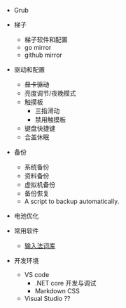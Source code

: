 - Grub
- 梯子
  - 梯子软件和配置
  - go mirror
  - github mirror

- 驱动和配置
  - ~~显卡驱动~~
  - 亮度调节/夜晚模式
  - 触摸板
    - 三指滑动
    - 禁用触摸板
  - 键盘快捷键
  - 合盖休眠

- 备份
  - 系统备份
  - 资料备份
  - 虚拟机备份
  - 备份恢复
  - A script to backup automatically.

- 电池优化

- 常用软件
  - [输入法词库](ubuntu/input_method.md#词库)
- 开发环境
  - VS code
    - .NET core 开发与调试
    - Markdown CSS
  - Visual Studio ??
